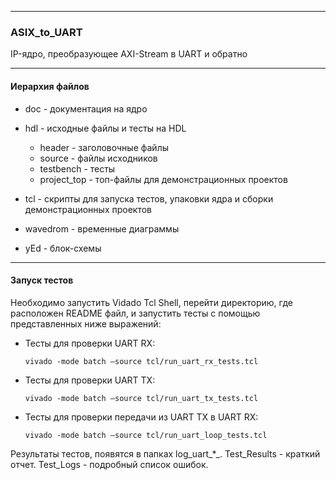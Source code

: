 ------

### ASIX_to_UART

IP-ядро, преобразующее AXI-Stream в UART и обратно

------

#### Иерархия файлов

- doc - документация на ядро
- hdl - исходные файлы и тесты на HDL
  - header - заголовочные файлы
  - source - файлы исходников
  - testbench - тесты
  - project_top - топ-файлы для демонстрационных проектов

- tcl - скрипты для запуска тестов, упаковки ядра и сборки демонстрационных проектов
- wavedrom - временные диаграммы
- yEd - блок-схемы

------

#### Запуск тестов

Необходимо запустить Vidado Tcl Shell, перейти директорию, где расположен README файл, и запустить тесты с помощью представленных ниже выражений:

- Тесты для проверки UART RX: 

  ```
  vivado -mode batch –source tcl/run_uart_rx_tests.tcl
  ```

- Тесты для проверки UART TX: 

  ```
  vivado -mode batch –source tcl/run_uart_tx_tests.tcl
  ```


- Тесты для проверки передачи из UART TX в UART RX: 

  ```
  vivado -mode batch –source tcl/run_uart_loop_tests.tcl
  ```


Результаты тестов, появятся в папках log_uart_*_.  Test_Results - краткий отчет. Test_Logs - подробный список ошибок.